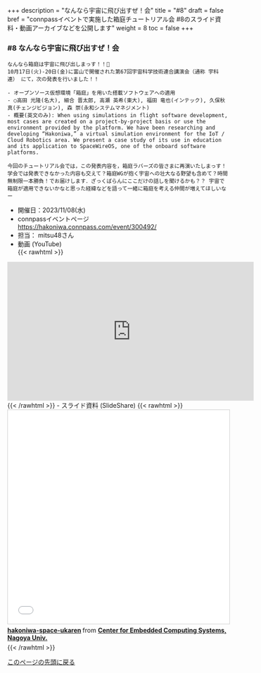 +++
description = "なんなら宇宙に飛び出すぜ！会"
title = "#8"
draft = false
bref = "connpassイベントで実施した箱庭チュートリアル会 #8のスライド資料・動画アーカイブなどを公開します"
weight = 8
toc = false
+++

### #8 なんなら宇宙に飛び出すぜ！会

```
なんなら箱庭は宇宙に飛び出しまっす！！🚀
10月17日(火)-20日(金)に富山で開催された第67回宇宙科学技術連合講演会（通称 宇科連） にて，次の発表を行いました！！

- オープンソース仮想環境「箱庭」を用いた搭載ソフトウェアへの適用
- ○高田 光隆(名大), 細合 晋太郎, 高瀬 英希(東大), 福田 竜也(インテック), 久保秋 真(チェンジビジョン), 森 崇(永和システムマネジメント)
- 概要(英文のみ): When using simulations in flight software development, most cases are created on a project-by-project basis or use the environment provided by the platform. We have been researching and developing “Hakoniwa,” a virtual simulation environment for the IoT / Cloud Robotics area. We present a case study of its use in education and its application to SpaceWireOS, one of the onboard software platforms.

今回のチュートリアル会では，この発表内容を，箱庭ラバーズの皆さまに再演いたしまっす！
学会では発表できなかった内容も交えて？箱庭WGが抱く宇宙への壮大なる野望も含めて？時間無制限一本勝負！でお届けします．ざっくばらんにここだけの話しを聞けるかも？？ 宇宙で箱庭が適用できないかなと思った経緯などを語って一緒に箱庭を考える仲間が増えてほしいなー
```

- 開催日：2023/11/08(水)
- connpassイベントページ <https://hakoniwa.connpass.com/event/300492/>
- 担当： mitsu48さん
- 動画 (YouTube)  
{{< rawhtml >}}

<iframe width="560" height="315" src="https://www.youtube.com/embed/re9nRLNtI-M?si=7bztjDfPIb2AT1qv" title="YouTube video player" frameborder="0" allow="accelerometer; autoplay; clipboard-write; encrypted-media; gyroscope; picture-in-picture; web-share" allowfullscreen></iframe>
{{< /rawhtml >}}
- スライド資料 (SlideShare)  
{{< rawhtml >}}
<iframe src="//www.slideshare.net/slideshow/embed_code/key/o09ysTtYz8Udd" width="595" height="485" frameborder="0" marginwidth="0" marginheight="0" scrolling="no" style="border:1px solid #CCC; border-width:1px; margin-bottom:5px; max-width: 100%;" allowfullscreen> </iframe> <div style="margin-bottom:5px"> <strong> <a href="//www.slideshare.net/MitsutakaTakada/hakoniwaspaceukaren" title="hakoniwa-space-ukaren" target="_blank">hakoniwa-space-ukaren</a> </strong> from <strong><a href="//www.slideshare.net/MitsutakaTakada" target="_blank">Center for Embedded Computing Systems, Nagoya Univ.</a></strong> </div>
{{< /rawhtml >}}

[このページの先頭に戻る](#top)
